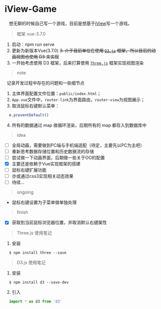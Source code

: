 # iView-Game

&emsp;想无聊的时候自己写一个游戏，目前是想基于[iView](https://www.iviewui.com/)写一个游戏。

> 框架 vue-3.7.0

1. 启动：npm run serve
2. 更新为新版本Vue(3.7.0)
~~3. 介于目前单位在使用 [`D3.js`](https://d3js.org/) 框架，所以目前的动画视图也使用 D3 来实现~~
3. 一开始考虑使用 D3 框架，后来打算使用 [`Three.js`](https://threejs.org/) 框架实现视图渲染

> note

&ensp;记录开发过程中存在的问题和一些细节点
1. 主体界面配置文件位置：`public/index.html`；
2. `App.vue`文件中，`router-link`为界面路由，`router-view`为视图展示；
3. 取消鼠标右键默认菜单：
``` javascript
  e.preventDefault()
```
4. 所有的数据通过 map 做循环渲染，后期所有的 map 都存入到数据库中

> idea

- [ ] 全局动画，需要做到PC端与手机端适配（待定，主要先以PC为主吧）
- [ ] 重新思考数据存储位置和历史数据流的存储
- [ ] 尝试做一下动画界面，后期做一些关于OO的配置
- [x] 主要还是依赖于Vue实现框架的搭建
- [ ] 鼠标右键扩展功能
- [ ] 亦或通过css3实现相关动态效果
- [ ] 待续...

> ongoing

- 鼠标右键设置为子菜单做单独处理

> finish

- [x] 获取到当前鼠标浏览器位置，并取消默认右键属性

> Three.js 使用笔记

1. 安装
``` node
  $ npm install three --save
```

> D3.js 使用笔记

1. 安装
``` node
  $ npm install d3 --save-dev
```
2. 引入
``` javascript
  import * as d3 from 'd3'
```
